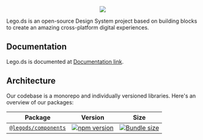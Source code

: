 <p align="center">
  <img src="packages/doc/src/images/lotus.png" />
</p>

Lego.ds is an open-source Design System project based on building blocks to create an amazing cross-platform digital experiences.

## Documentation

Lego.ds is documented at [Documentation link](https://gympass.github.io/yoga).

## Architecture

Our codebase is a monorepo and individually versioned libraries.
Here's an overview of our packages:

| Package | Version | Size |
| - | - | - |
| [`@legods/components`](/packages/yoga) | [![npm version](https://badgen.net/npm/v/@gympass/yoga)](https://www.npmjs.com/package/@gympass/yoga) | [![Bundle size](https://badgen.net/bundlephobia/minzip/@gympass/yoga)](https://bundlephobia.com/result?p=@gympass/yoga) |